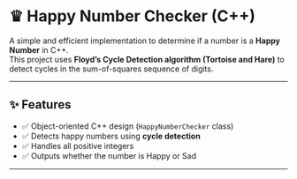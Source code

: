 
# ♛ Happy Number Checker (C++)

A simple and efficient implementation to determine if a number is a **Happy Number** in C++.  
This project uses **Floyd’s Cycle Detection algorithm (Tortoise and Hare)** to detect cycles in the sum-of-squares sequence of digits.

---

## ✨ Features

- ✅ Object-oriented C++ design (`HappyNumberChecker` class)  
- ✅ Detects happy numbers using **cycle detection**  
- ✅ Handles all positive integers  
- ✅ Outputs whether the number is Happy or Sad  

---
